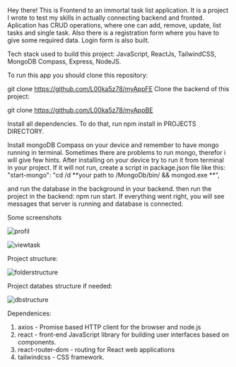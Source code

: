
Hey there! This is Frontend to an  immortal task list application. It is a project I wrote to test my skills in actually connecting backend and fronted.
Aplication has CRUD operations, where one can add, remove, update, list tasks and single task. 
Also there is a registration form where you have to give some required data. Login form is also built.

Tech stack used to build this project:
JavaScript, ReactJs, TailwindCSS, MongoDB Compass, Express, NodeJS.

To run this app you should clone this repository:

git clone https://github.com/L00ka5z78/myAppFE
Clone the backend of this project:

git clone https://github.com/L00ka5z78/myAppBE

Install all dependencies. To do that, run npm install in PROJECTS DIRECTORY.

Install mongoDB Compass on your device and remember to have mongo running in terminal.
Sometimes there are problems to run mongo, therefor i will give few hints. 
After installing on your device try to run it from terminal in your project. If it will not run,
create a script in package.json file like this: 
"start-mongo": "cd /d **your path to /MongoDb/bin/ && mongod.exe **",

and run the database in the background in your backend.
then run the project in the backend: npm run start.
If everything went right,
you will see messages that server is running and database is connected.

Some screenshots



![profil](https://user-images.githubusercontent.com/110019733/222970835-10476025-c3d8-437d-8e22-ce2203441c10.png)




![viewtask](https://user-images.githubusercontent.com/110019733/222970830-6ed0b5e7-b8de-4987-882c-faf4f2621525.png)


Project structure:

![folderstructure](https://user-images.githubusercontent.com/110019733/222970176-f3baf453-e984-4fd0-8b57-9aff0f2f4391.png)

Project databes structure if needed:

![dbstructure](https://user-images.githubusercontent.com/110019733/222970237-1126e989-f950-4561-a6db-d21b88ba703f.png)


Dependenices: 
1. axios - Promise based HTTP client for the browser and node.js
2. react - front-end JavaScript library for building user interfaces based on components.
3. react-router-dom -  routing for React web applications
4. tailwindcss -  CSS framework.



